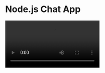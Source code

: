 # Node.js Chat App

<video src="https://nodejs-app-eks.s3.us-east-1.amazonaws.com/video.mov" controls>
  Your browser does not support the video tag.
</video>